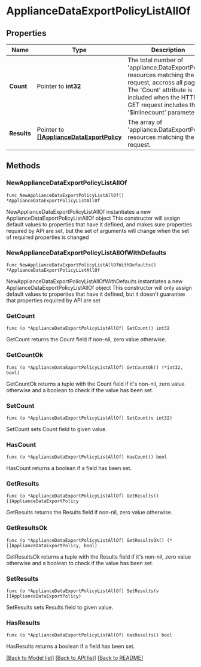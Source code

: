 # ApplianceDataExportPolicyListAllOf

## Properties

Name | Type | Description | Notes
------------ | ------------- | ------------- | -------------
**Count** | Pointer to **int32** | The total number of &#39;appliance.DataExportPolicy&#39; resources matching the request, accross all pages. The &#39;Count&#39; attribute is included when the HTTP GET request includes the &#39;$inlinecount&#39; parameter. | [optional] 
**Results** | Pointer to [**[]ApplianceDataExportPolicy**](appliance.DataExportPolicy.md) | The array of &#39;appliance.DataExportPolicy&#39; resources matching the request. | [optional] 

## Methods

### NewApplianceDataExportPolicyListAllOf

`func NewApplianceDataExportPolicyListAllOf() *ApplianceDataExportPolicyListAllOf`

NewApplianceDataExportPolicyListAllOf instantiates a new ApplianceDataExportPolicyListAllOf object
This constructor will assign default values to properties that have it defined,
and makes sure properties required by API are set, but the set of arguments
will change when the set of required properties is changed

### NewApplianceDataExportPolicyListAllOfWithDefaults

`func NewApplianceDataExportPolicyListAllOfWithDefaults() *ApplianceDataExportPolicyListAllOf`

NewApplianceDataExportPolicyListAllOfWithDefaults instantiates a new ApplianceDataExportPolicyListAllOf object
This constructor will only assign default values to properties that have it defined,
but it doesn't guarantee that properties required by API are set

### GetCount

`func (o *ApplianceDataExportPolicyListAllOf) GetCount() int32`

GetCount returns the Count field if non-nil, zero value otherwise.

### GetCountOk

`func (o *ApplianceDataExportPolicyListAllOf) GetCountOk() (*int32, bool)`

GetCountOk returns a tuple with the Count field if it's non-nil, zero value otherwise
and a boolean to check if the value has been set.

### SetCount

`func (o *ApplianceDataExportPolicyListAllOf) SetCount(v int32)`

SetCount sets Count field to given value.

### HasCount

`func (o *ApplianceDataExportPolicyListAllOf) HasCount() bool`

HasCount returns a boolean if a field has been set.

### GetResults

`func (o *ApplianceDataExportPolicyListAllOf) GetResults() []ApplianceDataExportPolicy`

GetResults returns the Results field if non-nil, zero value otherwise.

### GetResultsOk

`func (o *ApplianceDataExportPolicyListAllOf) GetResultsOk() (*[]ApplianceDataExportPolicy, bool)`

GetResultsOk returns a tuple with the Results field if it's non-nil, zero value otherwise
and a boolean to check if the value has been set.

### SetResults

`func (o *ApplianceDataExportPolicyListAllOf) SetResults(v []ApplianceDataExportPolicy)`

SetResults sets Results field to given value.

### HasResults

`func (o *ApplianceDataExportPolicyListAllOf) HasResults() bool`

HasResults returns a boolean if a field has been set.


[[Back to Model list]](../README.md#documentation-for-models) [[Back to API list]](../README.md#documentation-for-api-endpoints) [[Back to README]](../README.md)


